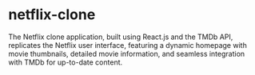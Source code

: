 # netflix-clone
The Netflix clone application, built using React.js and the TMDb API, replicates the Netflix user interface, featuring a dynamic homepage with movie thumbnails, detailed movie information, and seamless integration with TMDb for up-to-date content.
